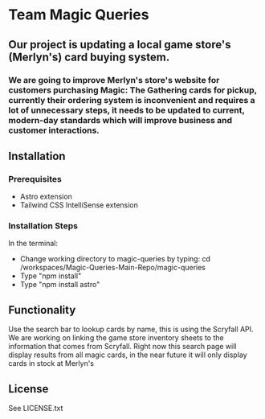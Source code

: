 # Team Magic Queries

## Our project is updating a local game store's (Merlyn's) card buying system.  

### We are going to improve Merlyn's store's website for customers purchasing Magic: The Gathering cards for pickup, currently their ordering system is inconvenient and requires a lot of unnecessary steps, it needs to be updated to current, modern-day standards which will improve business and customer interactions. 

## Installation

### Prerequisites

  - Astro extension
  - Tailwind CSS IntelliSense extension

### Installation Steps

In the terminal:

  - Change working directory to magic-queries by typing: cd /workspaces/Magic-Queries-Main-Repo/magic-queries
  - Type "npm install"
  - Type "npm install astro"

## Functionality

Use the search bar to lookup cards by name, this is using the Scryfall API. We are working on linking the game store inventory sheets to the information that comes from Scryfall. Right now this search page will display results from all magic cards, in the near future it will only display cards in stock at Merlyn's

## License

See LICENSE.txt
